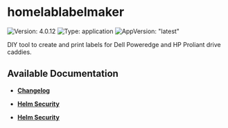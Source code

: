 # homelablabelmaker

![Version: 4.0.12](https://img.shields.io/badge/Version-4.0.12-informational?style=flat-square) ![Type: application](https://img.shields.io/badge/Type-application-informational?style=flat-square) ![AppVersion: "latest"](https://img.shields.io/badge/AppVersion-"latest"-informational?style=flat-square)

DIY tool to create and print labels for Dell Poweredge and HP Proliant drive caddies.

## Available Documentation

- [**Changelog**](CHANGELOG)

- [**Helm Security**](container-security)

- [**Helm Security**](helm-security)

